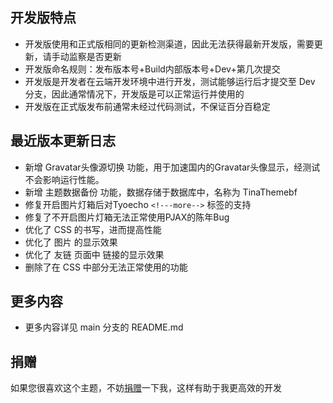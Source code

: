 ## 开发版特点

- 开发版使用和正式版相同的更新检测渠道，因此无法获得最新开发版，需要更新，请手动监察是否更新
- 开发版命名规则：发布版本号+Build内部版本号+Dev+第几次提交
- 开发版是开发者在云端开发环境中进行开发，测试能够运行后才提交至 Dev 分支，因此通常情况下，开发版是可以正常运行并使用的
- 开发版在正式版发布前通常未经过代码测试，不保证百分百稳定

## 最近版本更新日志

- 新增 Gravatar头像源切换 功能，用于加速国内的Gravatar头像显示，经测试不会影响运行性能。
- 新增 主题数据备份 功能，数据存储于数据库中，名称为 TinaThemebf
- 修复开启图片灯箱后对Tyoecho `<!---more-->`  标签的支持
- 修复了不开启图片灯箱无法正常使用PJAX的陈年Bug
- 优化了 CSS 的书写，进而提高性能
- 优化了 图片 的显示效果
- 优化了 友链 页面中 链接的显示效果
- 删除了在 CSS 中部分无法正常使用的功能

## 更多内容

- 更多内容详见 main 分支的 README.md

## 捐赠

如果您很喜欢这个主题，不妨[捐赠](https://www.verypoor.cn)一下我，这样有助于我更高效的开发